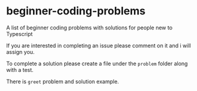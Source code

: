 # beginner-coding-problems
A list of beginner coding problems with solutions for people new to Typescript

If you are interested in completing an issue please comment on it and i will assign you.

To complete a solution please create a file under the `problem` folder along with a test.

There is `greet` problem and solution example.
